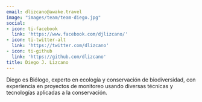 ```yaml
---
email: dlizcano@awake.travel
image: "images/team/team-diego.jpg"
social:
- icon: ti-facebook
  link: 'https://www.facebook.com/djlizcano/'
- icon: ti-twitter-alt
  link: 'https://twitter.com/dlizcano'
- icon: ti-github
  link: 'https://github.com/dlizcano'
title: Diego J. Lizcano
---
```


Diego es Biólogo, experto en ecología y conservación de biodiversidad, con experiencia en proyectos de monitoreo usando diversas técnicas y tecnologías aplicadas a la conservación.